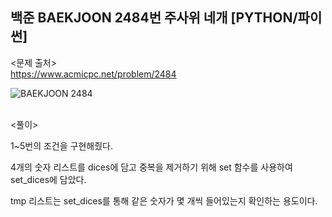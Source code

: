 ## 백준 BAEKJOON 2484번 주사위 네개 [PYTHON/파이썬]

<문제 출처><br>
https://www.acmicpc.net/problem/2484

![BAEKJOON 2484](https://blog.kakaocdn.net/dn/kFVdB/btrM3aPHEZD/43KxXo8Yma1Tz6OpkDWkzk/img.png)

<br>
<풀이><br>

1~5번의 조건을 구현해줬다.

4개의 숫자 리스트를 dices에 담고 중복을 제거하기 위해 set 함수를 사용하여 set_dices에 담았다.

tmp 리스트는 set_dices를 통해 같은 숫자가 몇 개씩 들어있는지 확인하는 용도이다.
